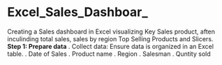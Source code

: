 # Excel_Sales_Dashboar_
Creating a Sales dashboard in Excel visualizing Key Sales product, aften inculinding total sales, sales by region Top Selling Products and Slicers.
**Step 1: Prepare data**
. Collect data: Ensure data is organized in an Excel table.
. Date of Sales
. Product name
. Region
. Salesman
. Quntity sold
